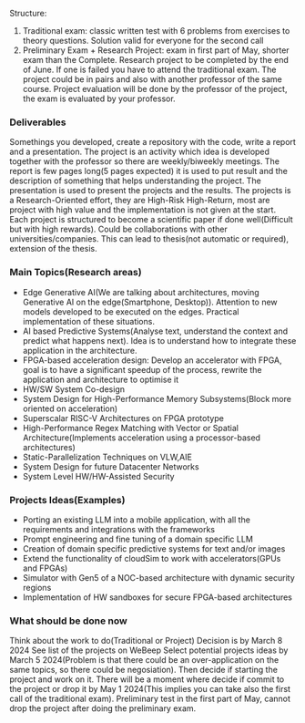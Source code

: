 Structure: 
1. Traditional exam: classic written test with 6 problems from exercises to theory questions. Solution valid for everyone for the second call
2. Preliminary Exam + Research Project: exam in first part of May, shorter exam than the Complete. Research project to be completed by the end of June. If one is failed you have to attend the traditional exam. The project could be in pairs and also with another professor of the same course. Project evaluation will be done by the professor of the project, the exam is evaluated by your professor. 
### Deliverables
Somethings you developed, create a repository with the code, write a report and a presentation.
The project is an activity which idea is developed together with the professor so there are weekly/biweekly meetings. 
The report is few pages long(5 pages expected) it is used to put result and the description of something that helps understanding the project. The presentation is used to present the projects and the results.
The projects is a Research-Oriented effort, they are High-Risk High-Return, most are project with high value and the implementation is not given at the start. Each project is structured to become a scientific paper if done well(Difficult but with high rewards). Could be collaborations with other universities/companies. This can lead to thesis(not automatic or required), extension of the thesis. 
### Main Topics(Research areas)
- Edge Generative AI(We are talking about architectures, moving Generative AI on the edge(Smartphone, Desktop)). Attention to new models developed to be executed on the edges. Practical implementation of these situations.
- AI based Predictive Systems(Analyse text, understand the context and predict what happens next). Idea is to understand how to integrate these application in the architecture.
- FPGA-based acceleration design: Develop an accelerator with FPGA, goal is to have a significant speedup of the process, rewrite the application and architecture to optimise it
- HW/SW System Co-design
- System Design for High-Performance Memory Subsystems(Block more oriented on acceleration)
- Superscalar RISC-V Architectures on FPGA prototype
- High-Performance Regex Matching with Vector or Spatial Architecture(Implements acceleration using a processor-based architectures)
- Static-Parallelization Techniques on VLW,AIE
- System Design for future Datacenter Networks
- System Level HW/HW-Assisted Security
### Projects Ideas(Examples)
- Porting an existing LLM into a mobile application, with all the requirements and integrations with the frameworks
- Prompt engineering and fine tuning of a domain specific LLM
- Creation of domain specific predictive systems for text and/or images
- Extend the functionality of cloudSim to work with accelerators(GPUs and FPGAs)
- Simulator with Gen5 of a NOC-based architecture with dynamic security regions
- Implementation of HW sandboxes for secure FPGA-based architectures
### What should be done now
Think about the work to do(Traditional or Project)
Decision is by March 8 2024
See list of the projects on WeBeep
Select potential projects ideas by March 5 2024(Problem is that there could be an over-application on the same topics, so there could be negosiation). 
Then decide if starting the project and work on it. There will be a moment where decide if commit to the project or drop it by May 1 2024(This implies you can take also the first call of the traditional exam).
Preliminary test in the first part of May, cannot drop the project after doing the preliminary exam.

